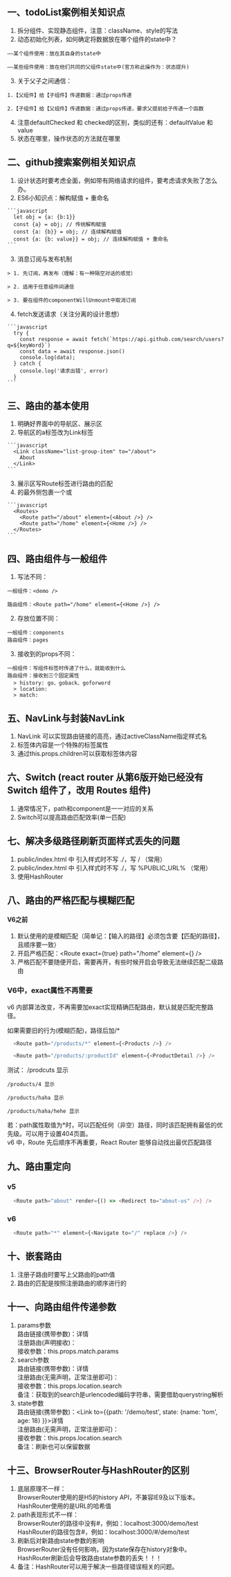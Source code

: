 <!--
 * @Descripttion: 
 * @Author: Gorgio.Liu
 * @version: 
 * @Date: 2023-03-18 08:56:17
 * @LastEditors: Gorgio.Liu
 * @LastEditTime: 2023-04-25 23:23:43
-->
## 一、todoList案例相关知识点
  1. 拆分组件、实现静态组件，注意：className、style的写法   
  2. 动态初始化列表，如何确定将数据放在哪个组件的state中？  

    ——某个组件使用：放在其自身的state中   

    ——某些组件使用：放在他们共同的父组件state中(官方称此操作为：状态提升)  

  3. 关于父子之间通信：  

    1.【父组件】给【子组件】传递数据：通过props传递   
 
    2.【子组件】给【父组件】传递数据：通过props传递，要求父提前给子传递一个函数  

  4. 注意defaultChecked 和 checked的区别，类似的还有：defaultValue 和 value  
  5. 状态在哪里，操作状态的方法就在哪里  


## 二、github搜索案例相关知识点
  1. 设计状态时要考虑全面，例如带有网络请求的组件，要考虑请求失败了怎么办。
  2. ES6小知识点：解构赋值 + 重命名   

    ```javascript
      let obj = {a: {b:1}}
      const {a} = obj; // 传统解构赋值
      const {a: {b}} = obj; // 连续解构赋值
      const {a: {b: value}} = obj; // 连续解构赋值 + 重命名
    ```  

  3. 消息订阅与发布机制  

    > 1. 先订阅，再发布（理解：有一种隔空对话的感觉）  

    > 2. 适用于任意组件间通信  

    > 3. 要在组件的componentWillUnmount中取消订阅  

  4. fetch发送请求（关注分离的设计思想）  
  
    ```javascript
      try {
        const response = await fetch(`https://api.github.com/search/users?q=${keyWord}`)
        const data = await response.json()
        console.log(data);
      } catch {
        console.log('请求出错', error)
      }
    ```

## 三、路由的基本使用

  1. 明确好界面中的导航区、展示区
  2. 导航区的a标签改为Link标签  

    ```javascript
      <Link className="list-group-item" to="/about">
        About
      </Link>
    ```
  3. 展示区写Route标签进行路由的匹配
  4. <App>的最外侧包裹一个<BrowerRouter>或<HashRouter>  

    ```javascript
      <Routes>
        <Route path="/about" element={<About />} />
        <Route path="/home" element={<Home />} />
      </Routes>
    ```  

## 四、路由组件与一般组件
  1. 写法不同：   

    一般组件：<demo />  

    路由组件：<Route path="/home" element={<Home />} />  

  2. 存放位置不同：   

    一般组件：components   
    路由组件：pages   

  3. 接收到的props不同：   

    一般组件：写组件标签时传递了什么，就能收到什么   
    路由组件：接收到三个固定属性   
      > history: go、goback、goforword  
      > location:   
      > match:  

## 五、NavLink与封装NavLink

  1. NavLink 可以实现路由链接的高亮，通过activeClassName指定样式名   
  2. 标签体内容是一个特殊的标签属性   
  3. 通过this.props.children可以获取标签体内容   

## 六、Switch (react router 从第6版开始已经没有 Switch 组件了，改用 Routes 组件)
  1. 通常情况下，path和component是一一对应的关系   
  2. Switch可以提高路由匹配效率(单一匹配)  

## 七、解决多级路径刷新页面样式丢失的问题

  1. public/index.html 中 引入样式时不写 ./，写 / （常用）   
  2. public/index.html 中 引入样式时不写 ./，写 %PUBLIC_URL% （常用）  
  3. 使用HashRouter  

## 八、路由的严格匹配与模糊匹配

#### V6之前
  1. 默认使用的是模糊匹配（简单记：【输入的路径】必须包含要【匹配的路径】，且顺序要一致）  
  2. 开启严格匹配：<Route exact={true} path="/home" element={<Home />} />  
  3. 严格匹配不要随便开启，需要再开，有些时候开启会导致无法继续匹配二级路由

### V6中，exact属性不再需要
  v6 内部算法改变，不再需要加exact实现精确匹配路由，默认就是匹配完整路径。  

  如果需要旧的行为(模糊匹配)，路径后加/*  
  ```javascript
    <Route path="/products/*" element={<Products />} />

    <Route path="/products/:productId" element={<ProductDetail />} />
  ```
    
  测试： /prodcuts 显示  

    /products/4 显示  

    /products/haha 显示  

    /products/haha/hehe 显示  

  若：path属性取值为*时，可以匹配任何（非空）路径，同时该匹配拥有最低的优先级。可以用于设置404页面。  
  v6 中，Route 先后顺序不再重要，React Router 能够自动找出最优匹配路径  

## 九、路由重定向

  ### v5
  ```javascript
    <Route path="about" render={() => <Redirect to="about-us" />} />
  ```

  ### v6
  ```javascript
    <Route path="*" element={<Navigate to="/" replace />} />
  ```

## 十、嵌套路由
  1. 注册子路由时要写上父路由的path值  
  2. 路由的匹配是按照注册路由的顺序进行的

## 十一、向路由组件传递参数
  1. params参数  
    路由链接(携带参数)：<Link to='/demo/test/tom/18'>详情</Link>  
    注册路由(声明接收)：<Route path='/demo/test/:name/:age' component={Test} />  
    接收参数：this.props.match.params  
  2. search参数  
    路由链接(携带参数)：<Link to='/demo/test?name=tom&age=18'>详情</Link>  
    注册路由(无需声明，正常注册即可)：<Route path='/demo/test' component={Test} />  
    接收参数：this.props.location.search  
    备注：获取到的search是urlencoded编码字符串，需要借助querystring解析    
  3. state参数  
    路由链接(携带参数)：<Link to={{path: '/demo/test', state: {name: 'tom', age: 18} }}>详情</Link>  
    注册路由(无需声明，正常注册即可)：<Route path='/demo/test' component={Test} />  
    接收参数：this.props.location.search  
    备注：刷新也可以保留数据   

## 十三、BrowserRouter与HashRouter的区别

  1. 底层原理不一样：  
    BrowserRouter使用的是H5的history API，不兼容IE9及以下版本。  
    HashRouter使用的是URL的哈希值  
  2. path表现形式不一样：  
    BrowserRouter的路径中没有#，例如：localhost:3000/demo/test  
    HashRouter的路径包含#，例如：localhost:3000/#/demo/test   
  3. 刷新后对新路由state参数的影响  
    BrowserRouter没有任何影响，因为state保存在history对象中。  
    HashRouter刷新后会导致路由state参数的丢失！！！  
  4. 备注：HashRouter可以用于解决一些路径错误相关的问题。


